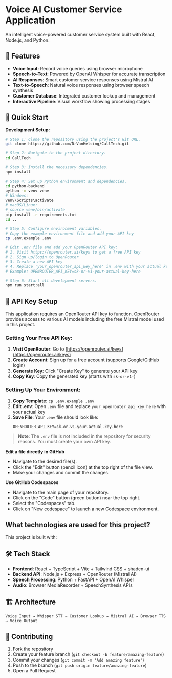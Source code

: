 # Voice AI Customer Service Application

An intelligent voice-powered customer service system built with React, Node.js, and Python.

## 🎯 **Features**

- **Voice Input**: Record voice queries using browser microphone
- **Speech-to-Text**: Powered by OpenAI Whisper for accurate transcription
- **AI Responses**: Smart customer service responses using Mistral AI
- **Text-to-Speech**: Natural voice responses using browser speech synthesis
- **Customer Database**: Integrated customer lookup and management
- **Interactive Pipeline**: Visual workflow showing processing stages

## 🚀 **Quick Start**

**Development Setup:**

```sh
# Step 1: Clone the repository using the project's Git URL.
git clone https://github.com/DrVanHelsing/CallTech.git

# Step 2: Navigate to the project directory.
cd CallTech

# Step 3: Install the necessary dependencies.
npm install

# Step 4: Set up Python environment and dependencies.
cd python-backend
python -m venv venv
# Windows:
venv\Scripts\activate
# macOS/Linux:
# source venv/bin/activate
pip install -r requirements.txt
cd ..

# Step 5: Configure environment variables.
# Copy the example environment file and add your API key
cp .env.example .env

# Edit .env file and add your OpenRouter API key:
# 1. Visit https://openrouter.ai/keys to get a free API key
# 2. Sign up/login to OpenRouter 
# 3. Create a new API key
# 4. Replace 'your_openrouter_api_key_here' in .env with your actual key
# Example: OPENROUTER_API_KEY=sk-or-v1-your-actual-key-here

# Step 6: Start all development servers.
npm run start:all
```

## 🔑 **API Key Setup**

This application requires an OpenRouter API key to function. OpenRouter provides access to various AI models including the free Mistral model used in this project.

### Getting Your Free API Key:

1. **Visit OpenRouter**: Go to [https://openrouter.ai/keys](https://openrouter.ai/keys)
2. **Create Account**: Sign up for a free account (supports Google/GitHub login)
3. **Generate Key**: Click "Create Key" to generate your API key
4. **Copy Key**: Copy the generated key (starts with `sk-or-v1-`)

### Setting Up Your Environment:

1. **Copy Template**: `cp .env.example .env`
2. **Edit .env**: Open `.env` file and replace `your_openrouter_api_key_here` with your actual key
3. **Save File**: Your `.env` file should look like:
   ```
   OPENROUTER_API_KEY=sk-or-v1-your-actual-key-here
   ```

> **Note**: The `.env` file is not included in the repository for security reasons. You must create your own API key.

**Edit a file directly in GitHub**

- Navigate to the desired file(s).
- Click the "Edit" button (pencil icon) at the top right of the file view.
- Make your changes and commit the changes.

**Use GitHub Codespaces**

- Navigate to the main page of your repository.
- Click on the "Code" button (green button) near the top right.
- Select the "Codespaces" tab.
- Click on "New codespace" to launch a new Codespace environment.

## What technologies are used for this project?

This project is built with:

## 🛠 **Tech Stack**

- **Frontend**: React + TypeScript + Vite + Tailwind CSS + shadcn-ui
- **Backend API**: Node.js + Express + OpenRouter (Mistral AI)
- **Speech Processing**: Python + FastAPI + OpenAI Whisper
- **Audio**: Browser MediaRecorder + SpeechSynthesis APIs

## 🏗 **Architecture**

```
Voice Input → Whisper STT → Customer Lookup → Mistral AI → Browser TTS → Voice Output
```

## 🤝 **Contributing**

1. Fork the repository
2. Create your feature branch (`git checkout -b feature/amazing-feature`)
3. Commit your changes (`git commit -m 'Add amazing feature'`)
4. Push to the branch (`git push origin feature/amazing-feature`)
5. Open a Pull Request
